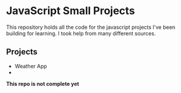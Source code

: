 # JavaScript Small Projects

This repository holds all the code for the javascript projects I've been building for learning. I took help from many different sources.

## Projects
- Weather App
- 
**This repo is not complete yet**